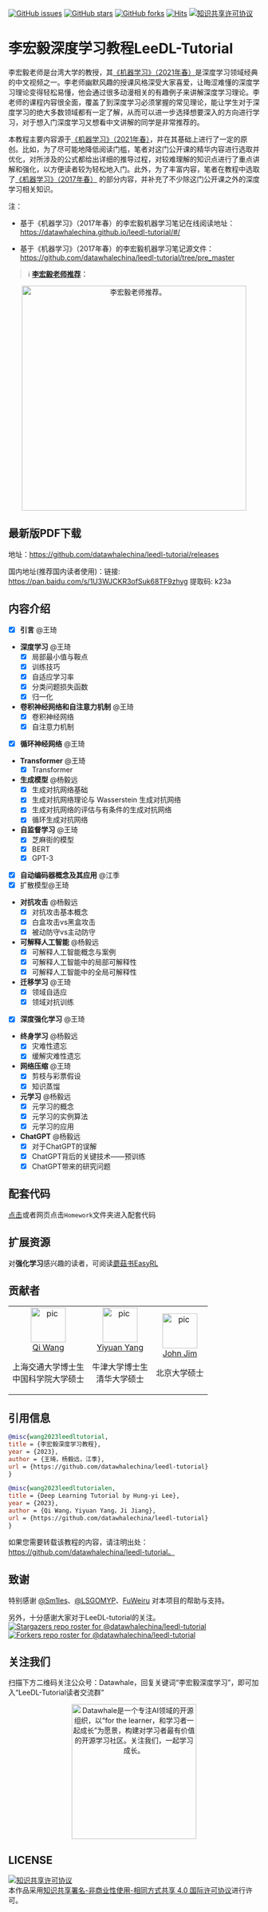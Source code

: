 [![GitHub issues](https://img.shields.io/github/issues/datawhalechina/leedl-tutorial)](https://github.com/datawhalechina/leedl-tutorial/issues) [![GitHub stars](https://img.shields.io/github/stars/datawhalechina/leedl-tutorial)](https://github.com/datawhalechina/leedl-tutorial/stargazers) [![GitHub forks](https://img.shields.io/github/forks/datawhalechina/leedl-tutorial)](https://github.com/datawhalechina/leedl-tutorial/network) [![Hits](https://hits.seeyoufarm.com/api/count/incr/badge.svg?url=https%3A%2F%2Fgithub.com%2Fdatawhalechina%2Fleedl-tutorial%2F&count_bg=%2379C83D&title_bg=%23555555&icon=&icon_color=%23E7E7E7&title=hits&edge_flat=false)](https://hits.seeyoufarm.com) <a rel="license" href="http://creativecommons.org/licenses/by-nc-sa/4.0/"><img alt="知识共享许可协议" style="border-width:0" src="https://img.shields.io/badge/license-CC%20BY--NC--SA%204.0-lightgrey" /></a>

# 李宏毅深度学习教程LeeDL-Tutorial

李宏毅老师是台湾大学的教授，其[《机器学习》（2021年春）](https://speech.ee.ntu.edu.tw/~hylee/ml/2021-spring.html)是深度学习领域经典的中文视频之一。李老师幽默风趣的授课风格深受大家喜爱，让晦涩难懂的深度学习理论变得轻松易懂，他会通过很多动漫相关的有趣例子来讲解深度学习理论。李老师的课程内容很全面，覆盖了到深度学习必须掌握的常见理论，能让学生对于深度学习的绝大多数领域都有一定了解，从而可以进一步选择想要深入的方向进行学习，对于想入门深度学习又想看中文讲解的同学是非常推荐的。

本教程主要内容源于[《机器学习》（2021年春）](https://speech.ee.ntu.edu.tw/~hylee/ml/2021-spring.html)，并在其基础上进行了一定的原创。比如，为了尽可能地降低阅读门槛，笔者对这门公开课的精华内容进行选取并优化，对所涉及的公式都给出详细的推导过程，对较难理解的知识点进行了重点讲解和强化，以方便读者较为轻松地入门。此外，为了丰富内容，笔者在教程中选取了[《机器学习》（2017年春）](https://speech.ee.ntu.edu.tw/~hylee/ml/2017-spring.php) 的部分内容，并补充了不少除这门公开课之外的深度学习相关知识。

注：

- 基于《机器学习》（2017年春）的李宏毅机器学习笔记在线阅读地址：https://datawhalechina.github.io/leedl-tutorial/#/

- 基于《机器学习》（2017年春）的李宏毅机器学习笔记源文件：https://github.com/datawhalechina/leedl-tutorial/tree/pre_master

>ℹ️ **[李宏毅老师推荐](https://twitter.com/HungyiLee2/status/1754042391211004235)：**

<div align=center><img src="https://github.com/datawhalechina/leedl-tutorial/blob/master/assets/prof._lee_twitter.jpg?raw=true" height = "450" alt="李宏毅老师推荐。"></div>

## 最新版PDF下载

地址：https://github.com/datawhalechina/leedl-tutorial/releases

国内地址(推荐国内读者使用)：链接: https://pan.baidu.com/s/1U3WJCKR3ofSuk68TF9zhyg 提取码: k23a 

## 内容介绍

* [x] **引言** @王琦
* **深度学习** @王琦
    *  [x] 局部最小值与鞍点
    *  [x] 训练技巧
    *  [x] 自适应学习率
    *  [x] 分类问题损失函数
    *  [x] 归一化
* **卷积神经网络和自注意力机制** @王琦
  *  [x] 卷积神经网络
  *  [x] 自注意力机制
* [x] **循环神经网络** @王琦
* **Transformer** @王琦
  *  [x] Transformer
* **生成模型** @杨毅远
	*  [x] 生成对抗网络基础
	*  [x] 生成对抗网络理论与 Wasserstein 生成对抗网络
	*  [x] 生成对抗网络的评估与有条件的生成对抗网络
	*  [x] 循环生成对抗网络
* **自监督学习** @王琦
  *  [x] 芝麻街的模型
  *  [x] BERT
  *  [x] GPT-3
* [x] **自动编码器概念及其应用** @江季
* [x] 扩散模型@王琦
* **对抗攻击** @杨毅远
    * [x] 对抗攻击基本概念
    * [x] 白盒攻击vs黑盒攻击
    * [x] 被动防守vs主动防守 
* **可解释人工智能** @杨毅远
    * [x] 可解释人工智能概念与案例
    * [x] 可解释人工智能中的局部可解释性
    * [x] 可解释人工智能中的全局可解释性
* **迁移学习** @王琦
  *  [x] 领域自适应
  *  [x] 领域对抗训练
* [x] **深度强化学习** @王琦
* **终身学习** @杨毅远
  *  [x] 灾难性遗忘
  *  [x] 缓解灾难性遗忘 
* **网络压缩** @王琦
  *  [x] 剪枝与彩票假设
  *  [x] 知识蒸馏
* **元学习** @杨毅远
  *  [x] 元学习的概念
  *  [x] 元学习的实例算法
  *  [x] 元学习的应用
* **ChatGPT** @杨毅远
  *  [x] 对于ChatGPT的误解
  *  [x] ChatGPT背后的关键技术——预训练
  *  [x] ChatGPT带来的研究问题

## 配套代码

[点击](https://github.com/datawhalechina/leedl-tutorial/tree/master/Homework)或者网页点击```Homework```文件夹进入配套代码

## 扩展资源
对**强化学习**感兴趣的读者，可阅读[蘑菇书EasyRL](https://github.com/datawhalechina/easy-rl)

## 贡献者

<table border="0">
  <tbody>
    <tr align="center" >
      <td>
         <a href="https://github.com/qiwang067"><img width="70" height="70" src="https://github.com/qiwang067.png?s=40" alt="pic"></a><br>
         <a href="https://github.com/qiwang067">Qi Wang</a> 
        <p> 上海交通大学博士生<br>中国科学院大学硕士</p>
      </td>
      <td>
         <a href="https://yyysjz1997.github.io/"><img width="70" height="70" src="https://github.com/yyysjz1997.png?s=40" alt="pic"></a><br>
         <a href="https://yyysjz1997.github.io/">Yiyuan Yang</a> 
        <p> 牛津大学博士生<br>清华大学硕士</p>
      </td>
      <td>
         <a href="https://github.com/JohnJim0816"><img width="70" height="70" src="https://github.com/JohnJim0816.png?s=40" alt="pic"></a><br>
         <a href="https://github.com/JohnJim0816">John Jim</a>
         <p>北京大学硕士</p>
      </td>
    </tr>
  </tbody>
</table>



## 引用信息

```bibtex
@misc{wang2023leedltutorial,
title = {李宏毅深度学习教程},
year = {2023},
author = {王琦，杨毅远，江季},
url = {https://github.com/datawhalechina/leedl-tutorial}
}

@misc{wang2023leedltutorialen,
title = {Deep Learning Tutorial by Hung-yi Lee},
year = {2023},
author = {Qi Wang，Yiyuan Yang，Ji Jiang},
url = {https://github.com/datawhalechina/leedl-tutorial}
}
```
如果您需要转载该教程的内容，请注明出处：https://github.com/datawhalechina/leedl-tutorial。

## 致谢

特别感谢 [@Sm1les](https://github.com/Sm1les)、[@LSGOMYP](https://github.com/LSGOMYP)、[FuWeiru](https://github.com/FuWeiru) 对本项目的帮助与支持。

另外，十分感谢大家对于LeeDL-tutorial的关注。
[![Stargazers repo roster for @datawhalechina/leedl-tutorial](https://reporoster.com/stars/datawhalechina/leedl-tutorial)](https://github.com/datawhalechina/leedl-tutorial/stargazers)
[![Forkers repo roster for @datawhalechina/leedl-tutorial](https://reporoster.com/forks/datawhalechina/leedl-tutorial)](https://github.com/datawhalechina/leedl-tutorial/network/members)

## 关注我们
扫描下方二维码关注公众号：Datawhale，回复关键词“李宏毅深度学习”，即可加入“LeeDL-Tutorial读者交流群”
<div align=center><img src="https://raw.githubusercontent.com/datawhalechina/easy-rl/master/docs/res/qrcode.jpeg" width = "250" height = "270" alt="Datawhale是一个专注AI领域的开源组织，以“for the learner，和学习者一起成长”为愿景，构建对学习者最有价值的开源学习社区。关注我们，一起学习成长。"></div>


## LICENSE
<a rel="license" href="http://creativecommons.org/licenses/by-nc-sa/4.0/"><img alt="知识共享许可协议" style="border-width:0" src="https://img.shields.io/badge/license-CC%20BY--NC--SA%204.0-lightgrey" /></a><br />本作品采用<a rel="license" href="http://creativecommons.org/licenses/by-nc-sa/4.0/">知识共享署名-非商业性使用-相同方式共享 4.0 国际许可协议</a>进行许可。

